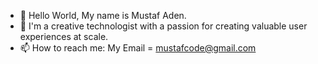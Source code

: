 - 👋 Hello World, My name is Mustaf Aden.
- 👀 I'm a creative technologist with a passion for creating valuable user experiences at scale. 
- 📫 How to reach me: My Email = mustafcode@gmail.com
      

<!---
mustafcode/mustafcode is a ✨ special ✨ repository because its `README.md` (this file) appears on your GitHub profile.
You can click the Preview link to take a look at your changes.
--->

